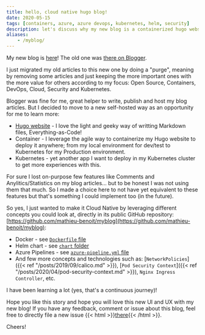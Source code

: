 ```yaml
---
title: hello, cloud native hugo blog!
date: 2020-05-15
tags: [containers, azure, azure devops, kubernetes, helm, security]
description: let's discuss why my new blog is a containerized hugo website hosted on kubernetes
aliases:
    - /myblog/
---
```

My new blog is [here](https://alwaysupalwayson.com)! The old one was [there on Blogger](https://alwaysupalwayson.blogspot.com).

I just migrated my old articles to this new one by doing a "purge", meaning by removing some articles and just keeping the more important ones with the more value for others according to my focus: Open Source, Containers, DevOps, Cloud, Security and Kubernetes.

Blogger was fine for me, great helper to write, publish and host my blog articles. But I decided to move to a new self-hosted way as an opportunity for me to learn more:
- [Hugo website](https://gohugo.io) - I love the light and geeky way of writting Markdown files, Everything-as-Code!
- Container - I leverage the agile way to containerize my Hugo website to deploy it anywhere; from my local environment for dev/test to Kubernetes for my Production environment.
- Kubernetes - yet another app I want to deploy in my Kubernetes cluster to get more experiences with this.

For sure I lost on-purpose few features like Comments and Anylitics/Statistics on my blog articles... but to be honest I was not using them that much. So I made a choice here to not have yet equivalent to these features but that's something I could implement too (in the future).

So yes, I just wanted to make it Cloud Native by leveraging different concepts you could look at, directly in its public GitHub repository: [https://github.com/mathieu-benoit/myblog](https://github.com/mathieu-benoit/myblog):
- Docker - see [`Dockerfile` file](https://github.com/mathieu-benoit/myblog/blob/master/Dockerfile)
- Helm chart - see [`chart` folder](https://github.com/mathieu-benoit/myblog/tree/master/chart)
- Azure Pipelines - see [`azure-pipeline.yml` file](https://github.com/mathieu-benoit/myblog/blob/master/azure-pipeline.yml)
- And few more concepts and technologies such as: [`NetworkPolicies`]({{< ref "/posts/2019/09/calico.md" >}}), [`Pod Security Context`]({{< ref "/posts/2020/04/pod-security-context.md" >}}), `Nginx Ingress Controller`, etc.

I have been learning a lot (yes, that's a continuous journey)!

Hope you like this story and hope you will love this new UI and UX with my new blog! If you have any feedback, comment or issue about this blog, feel free to directly file a new issue {{< html >}}<a href="https://github.com/mathieu-benoit/myblog/issues/new/choose" target="_blank">there</a>{{< /html >}}.

Cheers!